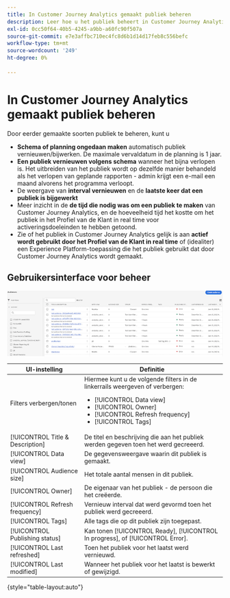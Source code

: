 ```yaml
---
title: In Customer Journey Analytics gemaakt publiek beheren
description: Leer hoe u het publiek beheert in Customer Journey Analytics
exl-id: 0cc50f64-40b5-4245-a9bb-a60fc90f507a
source-git-commit: e7e3affbc710ec4fc8d6b1d14d17feb8c556befc
workflow-type: tm+mt
source-wordcount: '249'
ht-degree: 0%

---
```


# In Customer Journey Analytics gemaakt publiek beheren

Door eerder gemaakte soorten publiek te beheren, kunt u

* **Schema of planning ongedaan maken** automatisch publiek vernieuwen/bijwerken. De maximale vervaldatum in de planning is 1 jaar.
* **Een publiek vernieuwen volgens schema** wanneer het bijna verlopen is. Het uitbreiden van het publiek wordt op dezelfde manier behandeld als het verlopen van geplande rapporten - admin krijgt een e-mail een maand alvorens het programma verloopt.
* De weergave van **interval vernieuwen** en de **laatste keer dat een publiek is bijgewerkt**
* Meer inzicht in de **de tijd die nodig was om een publiek te maken** van Customer Journey Analytics, en de hoeveelheid tijd het kostte om het publiek in het Profiel van de Klant in real time voor activeringsdoeleinden te hebben getoond.
* Zie of het publiek in Customer Journey Analytics gelijk is aan **actief wordt gebruikt door het Profiel van de Klant in real time** of (idealiter) een Experience Platform-toepassing die het publiek gebruikt dat door Customer Journey Analytics wordt gemaakt.

## Gebruikersinterface voor beheer

![](assets/manage.png)

| UI-instelling | Definitie |
| --- | --- |
| Filters verbergen/tonen | Hiermee kunt u de volgende filters in de linkerrails weergeven of verbergen: <ul><li>[!UICONTROL Data view]</li><li>[!UICONTROL Owner]</li><li>[!UICONTROL Refresh frequency]</li><li>[!UICONTROL Tags]</li></ul> |
| [!UICONTROL Title & Description] | De titel en beschrijving die aan het publiek werden gegeven toen het werd gecreeerd. |
| [!UICONTROL Data view] | De gegevensweergave waarin dit publiek is gemaakt. |
| [!UICONTROL Audience size] | Het totale aantal mensen in dit publiek. |
| [!UICONTROL Owner] | De eigenaar van het publiek - de persoon die het creëerde. |
| [!UICONTROL Refresh frequency] | Vernieuw interval dat werd gevormd toen het publiek werd gecreeerd. |
| [!UICONTROL Tags] | Alle tags die op dit publiek zijn toegepast. |
| [!UICONTROL Publishing status] | Kan tonen [!UICONTROL Ready], [!UICONTROL In progress], of [!UICONTROL Error]. |
| [!UICONTROL  Last refreshed] | Toen het publiek voor het laatst werd vernieuwd. |
| [!UICONTROL Last modified] | Wanneer het publiek voor het laatst is bewerkt of gewijzigd. |

{style="table-layout:auto"}

